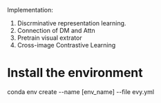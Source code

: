 Implementation:
1. Discrminative representation learning.
2. Connection of DM and Attn
3. Pretrain visual extrator
4. Cross-image Contrastive Learning

# Install the environment

conda env create --name [env_name] --file evy.yml
